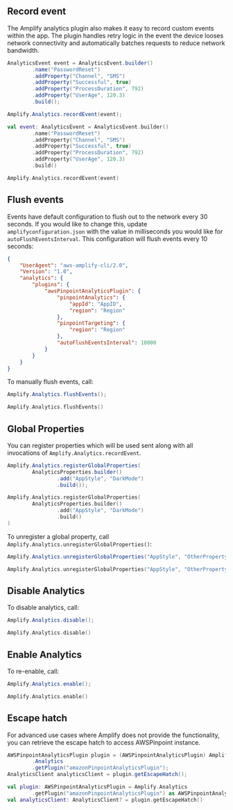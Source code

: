 ## Record event

The Amplify analytics plugin also makes it easy to record custom events within the app. The plugin handles retry logic in the event the device looses network connectivity and automatically batches requests to reduce network bandwidth.

<amplify-block-switcher>
<amplify-block name="Java">

```java
AnalyticsEvent event = AnalyticsEvent.builder()
        .name("PasswordReset")
        .addProperty("Channel", "SMS")
        .addProperty("Successful", true)
        .addProperty("ProcessDuration", 792)
        .addProperty("UserAge", 120.3)
        .build();

Amplify.Analytics.recordEvent(event);
```

</amplify-block>
<amplify-block name="Kotlin">

```kotlin
val event: AnalyticsEvent = AnalyticsEvent.builder()
        .name("PasswordReset")
        .addProperty("Channel", "SMS")
        .addProperty("Successful", true)
        .addProperty("ProcessDuration", 792)
        .addProperty("UserAge", 120.3)
        .build()

Amplify.Analytics.recordEvent(event)
```

</amplify-block>
</amplify-block-switcher>

## Flush events

Events have default configuration to flush out to the network every 30 seconds. If you would like to change this, update `amplifyconfiguration.json` with the value in milliseconds you would like for `autoFlushEventsInterval`. This configuration will flush events every 10 seconds:

```json
{
    "UserAgent": "aws-amplify-cli/2.0",
    "Version": "1.0",
    "analytics": {
        "plugins": {
            "awsPinpointAnalyticsPlugin": {
                "pinpointAnalytics": {
                    "appId": "AppID",
                    "region": "Region"
                },
                "pinpointTargeting": {
                    "region": "Region"
                },
                "autoFlushEventsInterval": 10000
            }
        }
    }
}
```

To manually flush events, call:

<amplify-block-switcher>
<amplify-block name="Java">

```java
Amplify.Analytics.flushEvents();
```


</amplify-block>
<amplify-block name="Kotlin">

```kotlin
Amplify.Analytics.flushEvents()
```

</amplify-block>
</amplify-block-switcher>


## Global Properties

You can register properties which will be used sent along with all invocations of `Amplify.Analytics.recordEvent`.

<amplify-block-switcher>
<amplify-block name="Java">

```java
Amplify.Analytics.registerGlobalProperties(
        AnalyticsProperties.builder()
                .add("AppStyle", "DarkMode")
                .build());
```

</amplify-block>
<amplify-block name="Kotlin">

```kotlin
Amplify.Analytics.registerGlobalProperties(
        AnalyticsProperties.builder()
                .add("AppStyle", "DarkMode")
                .build()
)
```

</amplify-block>
</amplify-block-switcher>

To unregister a global property, call `Amplify.Analytics.unregisterGlobalProperties()`:

<amplify-block-switcher>
<amplify-block name="Java">

```java
Amplify.Analytics.unregisterGlobalProperties("AppStyle", "OtherProperty");
```

</amplify-block>
<amplify-block name="Kotlin">

```kotlin
Amplify.Analytics.unregisterGlobalProperties("AppStyle", "OtherProperty")
```

</amplify-block>
</amplify-block-switcher>

## Disable Analytics

To disable analytics, call:

<amplify-block-switcher>
<amplify-block name="Java">

```java
Amplify.Analytics.disable();
```

</amplify-block>
<amplify-block name="Kotlin">

```kotlin
Amplify.Analytics.disable()
```

</amplify-block>
</amplify-block-switcher>

## Enable Analytics

To re-enable, call:

<amplify-block-switcher>
<amplify-block name="Java">

```java
Amplify.Analytics.enable();
```

</amplify-block>
<amplify-block name="Kotlin">

```kotlin
Amplify.Analytics.enable()
```

</amplify-block>
</amplify-block-switcher>

## Escape hatch

For advanced use cases where Amplify does not provide the functionality, you can retrieve the escape hatch to access AWSPinpoint instance.

<amplify-block-switcher>
<amplify-block name="Java">

```java
AWSPinpointAnalyticsPlugin plugin = (AWSPinpointAnalyticsPlugin) Amplify
        .Analytics
        .getPlugin("amazonPinpointAnalyticsPlugin");
AnalyticsClient analyticsClient = plugin.getEscapeHatch();
```

</amplify-block>
<amplify-block name="Kotlin">

```kotlin
val plugin: AWSPinpointAnalyticsPlugin = Amplify.Analytics
        .getPlugin("amazonPinpointAnalyticsPlugin") as AWSPinpointAnalyticsPlugin
val analyticsClient: AnalyticsClient? = plugin.getEscapeHatch()
```

</amplify-block>
</amplify-block-switcher>
